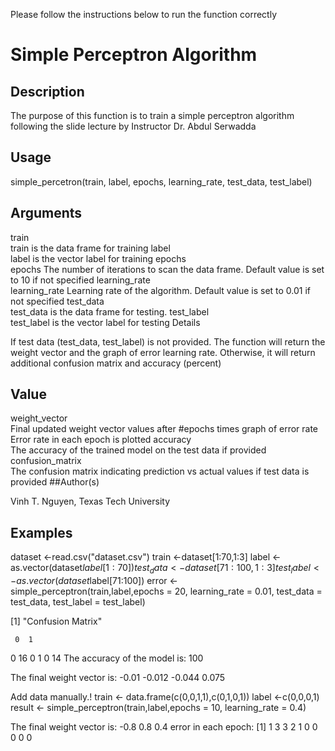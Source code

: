 Please follow the instructions below to run the function correctly
# Simple Perceptron Algorithm

## Description

The purpose of this function is to train a simple perceptron algorithm following the slide lecture by Instructor Dr. Abdul Serwadda

## Usage

simple_percetron(train, label, epochs, learning_rate, test_data, test_label)
## Arguments

train	
train is the data frame for training
label	
label is the vector label for training
epochs	
epochs The number of iterations to scan the data frame. Default value is set to 10 if not specified
learning_rate	
learning_rate Learning rate of the algorithm. Default value is set to 0.01 if not specified
test_data	
test_data is the data frame for testing.
test_label	
test_label is the vector label for testing
Details

If test data (test_data, test_label) is not provided. The function will return the weight vector and the graph of error learning rate. Otherwise, it will return additional confusion matrix and accuracy (percent)

## Value

weight_vector	
Final updated weight vector values after #epochs times
graph of error rate	
Error rate in each epoch is plotted
accuracy	
The accuracy of the trained model on the test data if provided
confusion_matrix	
The confusion matrix indicating prediction vs actual values if test data is provided
##Author(s)

Vinh T. Nguyen, Texas Tech University

## Examples


dataset <-read.csv("dataset.csv")
train <-dataset[1:70,1:3]
label <-as.vector(dataset$label[1:70])
test_data <-dataset[71:100,1:3]
test_label <-as.vector(dataset$label[71:100])
error <-simple_perceptron(train,label,epochs = 20, learning_rate = 0.01, test_data = test_data, test_label = test_label)

[1] "Confusion Matrix"

     0  1
  0 16  0
  1  0 14
The accuracy of the model is:  100

The final weight vector is:  -0.01 -0.012 -0.044 0.075

Add data manually.!
train <- data.frame(c(0,0,1,1),c(0,1,0,1))
label <-c(0,0,0,1)
result <- simple_perceptron(train,label,epochs = 10, learning_rate = 0.4)

The final weight vector is:  -0.8 0.8 0.4
error in each epoch: [1] 1 3 3 2 1 0 0 0 0 0
